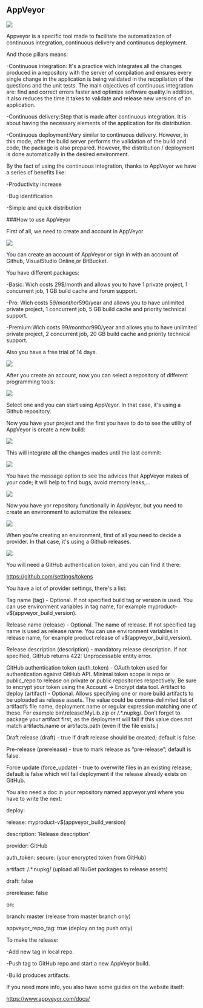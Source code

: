 ## AppVeyor

![](https://github.com/adrixdx/appveyor-research/blob/master/research/appveyor.jpg)


Appveyor is a specific tool made to facilitate the automatization of continuous integration, continuous delivery and continuous deployment.

And those pillars means:

-Continuous integration: It's a practice wich integrates all the changes produced in a repository with the server of compilation and ensures every single change in the application is being validated in the recopilation of the questions and the unit tests. 
The main objectives of continuous integration are: find and correct errors faster and optimize software quality.In addition, it also reduces the time it takes to validate and release new versions of an application.


-Continuous delivery:Step that is made after continuous integration. It is about having the necessary elements of the application for its distribution.


-Continuous deployment:Very similar to continuous delivery. However, in this mode, after the build server performs the validation of the build and code, the package is also prepared. However, the distribution / deployment is done automatically in the desired environment.


By the fact of using the continuous integration, thanks to AppVeyor we have a series of benefits like:

-Productivity increase

-Bug identification

-Simple and quick distribution


###How to use AppVeyor

First of all, we need to create and account in AppVeyor

![](https://github.com/adrixdx/appveyor-research/blob/master/research/sign%20up.jpg)

You can create an account of AppVeyor or sign in with an account of Github, VisualStudio Online,or BitBucket.


You have different packages:


-Basic: Wich costs 29$/month and allows you to have 1 private project, 1 concurrent job, 1 GB build cache and forum support.


-Pro: Wich costs 59$/month or 590$/year and allows you to have unlimited private project, 1 concurrent job, 5 GB build cache and priority technical support.


-Premium:Wich costs 99$/month or 990$/year and allows you to have unlimited private project, 2 concurrent job, 20 GB build cache and priority technical support.


Also you have a free trial of 14 days.

![](https://github.com/adrixdx/appveyor-research/blob/master/research/precios.jpg)

After you create an account, now you can select a repository of different programming tools:

![](https://github.com/adrixdx/appveyor-research/blob/master/research/research%20repositorio.jpg)

Select one and you can start using AppVeyor. In that case, it's using a Github repository.


Now you have your project and the first you have to do to see the utility of AppVeyor is create a new build:

![](https://github.com/adrixdx/appveyor-research/blob/master/research/new%20build.jpg)
 
This will integrate all the changes mades until the last commit:

![](https://github.com/adrixdx/appveyor-research/blob/master/research/research%20building%20console.jpg)

You have the message option to see the advices that AppVeyor makes of your code; it will help to find bugs, avoid memory leaks,...

![](https://github.com/adrixdx/appveyor-research/blob/master/research/research%20message%20build.jpg)

Now you have yor repository functionally in AppVeyor, but you need to create an environment to automatize the releases: 

![](https://github.com/adrixdx/appveyor-research/blob/master/research/enviroment.jpg)

When you're creating an environment, first of all you need to decide a provider. In that case, it's using a Github releases.

![](https://github.com/adrixdx/appveyor-research/blob/master/research/enviroment%20creation.jpg)


You will need a GitHub authentication token, and you can find it there:

https://github.com/settings/tokens

You have a lot of provider settings, there's a list:

Tag name (tag) - Optional. If not specified build tag or version is used. You can use environment variables in tag name, for example myproduct-v$(appveyor_build_version).

Release name (release) - Optional. The name of release. If not specified tag name is used as release name. You can use environment variables in release name, for example product release of v$(appveyor_build_version).

Release description (description) - mandatory release description. If not specified, GitHub returns 422: Unprocessable entity error.

GitHub authentication token (auth_token) - OAuth token used for authentication against GitHub API. Minimal token scope is repo or public_repo to release on private or public repositories respectively. Be sure to encrypt your token using the Account → Encrypt data tool.
Artifact to deploy (artifact) - Optional. Allows specifying one or more build artifacts to be uploaded as release assets. The value could be comma-delimited list of artifact’s file name, deployment name or regular expression matching one of these. For example bin\release\MyLib.zip or /.*\.nupkg/. Don’t forget to package your artifact first, as the deployment will fail if this value does not match artifacts.name or artifacts.path (even if the file exists.)

Draft release (draft) - true if draft release should be created; default is false.

Pre-release (prerelease) - true to mark release as “pre-release”; default is false.

Force update (force_update) - true to overwrite files in an existing release; default is false which will fail deployment if the release already exists on GitHub.

You also need a doc in your repository named appveyor.yml where you have to write the next:

deploy:

  release: myproduct-v$(appveyor_build_version)
  
  description: 'Release description'
  
  provider: GitHub
  
  auth_token:
    secure: <your encrypted token>  (your encrypted token from GitHub)
    
  artifact: /.*\.nupkg/  (upload all NuGet packages to release assets)
  
  draft: false
  
  prerelease: false
  
  on:
  
  branch: master (release from master branch only)
    
  appveyor_repo_tag: true (deploy on tag push only)

To make the release:

-Add new tag in local repo.

-Push tag to GitHub repo and start a new AppVeyor build.

-Build produces artifacts.


If you need more info, you also have some guides on the website itself:

https://www.appveyor.com/docs/
